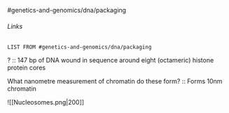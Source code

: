 #genetics-and-genomics/dna/packaging
###### Links
```dataview
LIST FROM #genetics-and-genomics/dna/packaging
```

? :: 147 bp of DNA wound in sequence around eight (octameric) histone protein cores

What nanometre measurement of chromatin do these form? :: Forms 10nm chromatin


![[Nucleosomes.png|200]]

